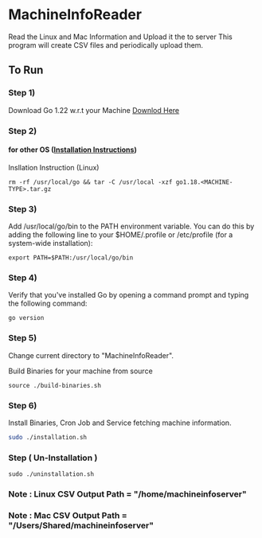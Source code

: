 # MachineInfoReader
Read the Linux and Mac Information and Upload it the  to server
This program will create CSV files and periodically upload them.

## To Run

### Step 1) 
Download Go 1.22 w.r.t your Machine [Downlod Here](https://go.dev/dl/)


### Step 2) 
#### for other OS ([Installation Instructions](https://go.dev/doc/install))
Insllation Instruction (Linux) 
```
rm -rf /usr/local/go && tar -C /usr/local -xzf go1.18.<MACHINE-TYPE>.tar.gz
```


### Step 3) 
Add /usr/local/go/bin to the PATH environment variable.
You can do this by adding the following line to your $HOME/.profile or /etc/profile (for a system-wide installation):
```
export PATH=$PATH:/usr/local/go/bin
```

### Step 4) 
Verify that you've installed Go by opening a command prompt and typing the following command:
```
go version
```


### Step 5)
Change current directory to "MachineInfoReader".

Build Binaries for your machine from source
```
source ./build-binaries.sh
```

### Step 6)
Install Binaries, Cron Job and Service fetching machine information.
```bash
sudo ./installation.sh
```



### Step ( Un-Installation )
```
sudo ./uninstallation.sh
```



### Note : Linux CSV Output Path = "/home/machineinfoserver"

### Note : Mac CSV Output Path = "/Users/Shared/machineinfoserver"

